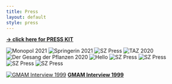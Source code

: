 ```yaml
---
title: Press
layout: default
style: press
---
```

**[-> click here for PRESS KIT](https://www.emanuelmooner.com/press-kit)**

![Monopol 2021](https://www.emanuelmooner.com/wp-content/uploads/2022/06/monopol_special.jpeg)
![Springerin 2021](https://www.emanuelmooner.com/wp-content/uploads/2022/06/IMG_4492.jpg)
![SZ Press](https://www.emanuelmooner.com/wp-content/uploads/2020/01/SZ_brausen_im_leerstand.jpeg)
![TAZ 2020](https://www.emanuelmooner.com/wp-content/uploads/2022/06/TAZ-am-wochenende-29-30.08.2020-e1654243621793.jpg)
![Der Gesang der Pflanzen 2020](https://www.emanuelmooner.com/wp-content/uploads/2022/06/sz_2020.jpeg)
![Hello](https://www.emanuelmooner.com/wp-content/uploads/2020/01/Mooner-Artikel-Norden.jpg)
![SZ Press](https://www.emanuelmooner.com/wp-content/uploads/2020/01/sz_extra.jpg)
![SZ Press](https://www.emanuelmooner.com/wp-content/uploads/2019/04/sz_sots_freimann.jpg)
![SZ Press](https://www.emanuelmooner.com/wp-content/uploads/2016/02/SZ_Mooner_2015_web.jpg)
![SZ Press](https://www.emanuelmooner.com/wp-content/uploads/2016/02/superpaper_2017.jpg)

[![GMAM Interview 1999](https://www.emanuelmooner.com/wp-content/uploads/2020/01/beute1.jpeg)](https://www.emanuelmooner.com/portfolio/gmam/)
**[GMAM Interview 1999](https://www.emanuelmooner.com/portfolio/gmam/)**
